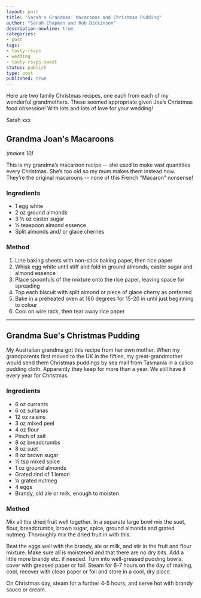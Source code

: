 ```yaml
---
layout: post
title: "Sarah's Grandmas' Macaroons and Christmas Pudding"
author: "Sarah Chapman and Rob Dickinson"
description-newline: true
categories:
- post
tags:
- tasty-rsvps
- wedding
- tasty-rsvps-sweet
status: publish
type: post
published: true
---
```


Here are two family Christmas recipes, one each from each of my wonderful grandmothers. These seemed appropriate given Joe’s Christmas food obsession! With lots and lots of love for your wedding!

Sarah xxx

## Grandma Joan's Macaroons

_(makes 10)_

This is my grandma’s macaroon recipe -- she used to make vast quantities every Christmas. She’s too old so my mum makes them instead now. They’re the original macaroons -- none of this French “Macaron” nonsense!

### Ingredients

* 1 egg white
* 2 oz ground almonds
* 3 ½ oz caster sugar
* ½ teaspoon almond essence
* Split almonds and/ or glace cherries

### Method

1. Line baking sheets with non-stick baking paper, then rice paper
1. Whisk egg white until stiff and fold in ground almonds, caster sugar and almond essence
1. Place spoonfuls of the mixture onto the rice paper, leaving space for spreading
1. Top each biscuit with split almond or piece of glace cherry as preferred
1. Bake in a preheated oven at 160 degrees for 15-20 in until just beginning to colour
1. Cool on wire rack, then tear away rice paper

***

## Grandma Sue's Christmas Pudding

My Australian grandma got this recipe from her own mother. When my grandparents first moved to the UK in the fifties, my great-grandmother would send them Christmas puddings by sea mail from Tasmania in a calico pudding cloth. Apparently they keep for more than a year. We still have it every year for Christmas.

### Ingredients

* 6 oz currants
* 6 oz sultanas
* 12 oz raisins
* 3 oz mixed peel
* 4 oz flour
* Pinch of salt
* 8 oz breadcrumbs
* 8 oz suet
* 8 oz brown sugar
* ½ tsp mixed spice
* 1 oz ground almonds
* Grated rind of 1 lemon
* ¼ grated nutmeg
* 4 eggs
* Brandy, old ale or milk, enough to moisten

### Method

Mix all the dried fruit well together. In a separate large bowl mix the suet, flour, breadcrumbs, brown sugar, spice, ground almonds and grated nutmeg. Thoroughly mix the dried fruit in with this.

Beat the eggs well with the brandy, ale or milk, and stir in the fruit and flour mixture. Make sure all is moistened and that there are no dry bits. Add a little more brandy etc. if needed. Turn into well-greased pudding bowls, cover with greased paper or foil. Steam for 6-7 hours on the day of making, cool, recover with clean paper or foil and store in a cool, dry place.

On Christmas day, steam for a further 4-5 hours, and serve hot with brandy sauce or cream.
